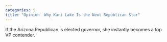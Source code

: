 ```yaml
---
categories: j
title: "Opinion  Why Kari Lake Is the Next Republican Star"
---
```

If the Arizona Republican is elected governor, she instantly becomes a top VP contender.